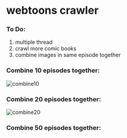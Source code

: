 # webtoons crawler 

### To Do:
1. multiple thread 
2. crawl more comic books
3. combine images in same episode together

### Combine 10 episodes together:

![combine10](https://user-images.githubusercontent.com/6663909/34086680-e6e67148-e3d8-11e7-8388-4d5b785e5343.jpg)

### Combine 20 episodes together:

![combine20](https://user-images.githubusercontent.com/6663909/34086749-6447243e-e3d9-11e7-9a5b-1f2ca6d38224.jpg)


### Combine 50 episodes together:
